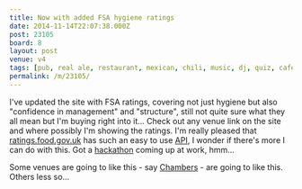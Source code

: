 ```yaml
---
title: Now with added FSA hygiene ratings
date: 2014-11-14T22:07:38.000Z
post: 23105
board: 8
layout: post
venue: v4
tags: [pub, real ale, restaurant, mexican, chili, music, dj, quiz, cafe, coffee, quiz, jukebox, vegetarian, vegan, bar, booze, api, hackathon, chambers]
permalink: /m/23105/
---
```

I've updated the site with FSA ratings, covering not just hygiene but also "confidence in management" and "structure", still not quite sure what they all mean but I'm buying right into it... Check out any venue link on the site and where possibly I'm showing the ratings. I'm really pleased that <a href="http://ratings.food.gov.uk">ratings.food.gov.uk</a> has such an easy to use <a href="/wiki/api">API</a>, I wonder if there's more I can do with this. Got a <a href="/wiki/hackathon">hackathon</a> coming up at work, hmm...

Some venues are going to like this - say <a href="http://www.folkestonegerald.com/chambers/pub-real-ale-restaurant-venue-4/index.html">Chambers</a> - are going to like this. Others less so...
